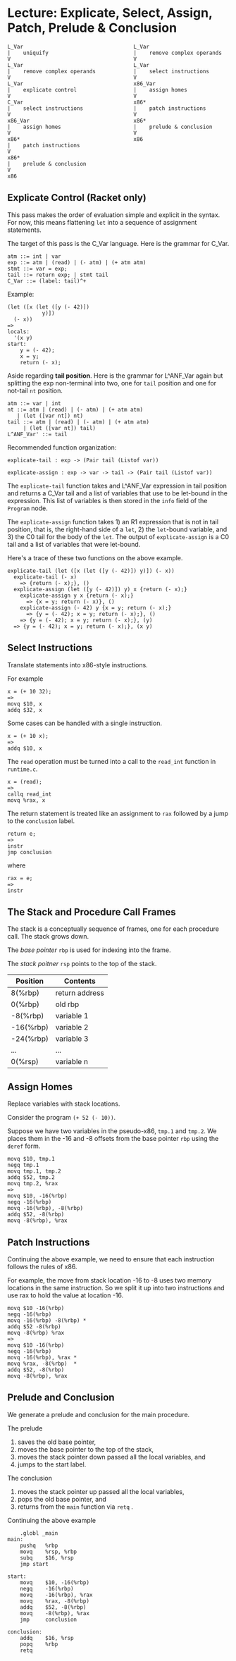 # Lecture: Explicate, Select, Assign, Patch, Prelude & Conclusion

	L_Var                                   L_Var
	|    uniquify                           |    remove complex operands
	V                                       V
	L_Var                                   L_Var
	|    remove complex operands            |    select instructions
	V                                       V
    L_Var                                   x86_Var
    |    explicate control                  |    assign homes
	V                                       V
	C_Var                                   x86*
	|    select instructions                |    patch instructions
	V                                       V
	x86_Var                                 x86*
	|    assign homes                       |    prelude & conclusion
	V                                       V
	x86*                                    x86
	|    patch instructions
	V
	x86*
	|    prelude & conclusion
	V
	x86

## Explicate Control (Racket only)

This pass makes the order of evaluation simple and explicit in the
syntax.  For now, this means flattening `let` into a sequence of
assignment statements.

The target of this pass is the C_Var language.
Here is the grammar for C_Var.

    atm ::= int | var
    exp ::= atm | (read) | (- atm) | (+ atm atm)
    stmt ::= var = exp; 
    tail ::= return exp; | stmt tail 
    C_Var ::= (label: tail)^+
    
Example:

    (let ([x (let ([y (- 42)])
               y)])
      (- x))
    =>
    locals:
      '(x y)
    start:
        y = (- 42);
        x = y;
        return (- x);

Aside regarding **tail position**. Here is the grammar for L^ANF_Var again
but splitting the exp non-terminal into two, one for `tail` position
and one for not-tail `nt` position.

    atm ::= var | int
    nt ::= atm | (read) | (- atm) | (+ atm atm) 
       | (let ([var nt]) nt)
    tail ::= atm | (read) | (- atm) | (+ atm atm) 
         | (let ([var nt]) tail)
    L^ANF_Var' ::= tail

Recommended function organization:

    explicate-tail : exp -> (Pair tail (Listof var))
    
    explicate-assign : exp -> var -> tail -> (Pair tail (Listof var))

The `explicate-tail` function takes and L^ANF_Var expression in tail position
and returns a C_Var tail and a list of variables that use to be let-bound
in the expression. This list of variables is then stored in the `info`
field of the `Program` node.

The `explicate-assign` function takes 1) an R1 expression that is not
in tail position, that is, the right-hand side of a `let`, 2) the
`let`-bound variable, and 3) the C0 tail for the body of the `let`.
The output of `explicate-assign` is a C0 tail and a list of variables
that were let-bound. 

Here's a trace of these two functions on the above example.

    explicate-tail (let ([x (let ([y (- 42)]) y)]) (- x))
      explicate-tail (- x)
        => {return (- x);}, ()
      explicate-assign (let ([y (- 42)]) y) x {return (- x);}
        explicate-assign y x {return (- x);}
          => {x = y; return (- x)}, ()
        explicate-assign (- 42) y {x = y; return (- x);}
          => {y = (- 42); x = y; return (- x);}, ()
        => {y = (- 42); x = y; return (- x);}, (y)
      => {y = (- 42); x = y; return (- x);}, (x y)

## Select Instructions

Translate statements into x86-style instructions.

For example

    x = (+ 10 32);
    =>
    movq $10, x
    addq $32, x

Some cases can be handled with a single instruction.

    x = (+ 10 x);
    =>
    addq $10, x
    

The `read` operation must be turned into a 
call to the `read_int` function in `runtime.c`.

    x = (read);
    =>
    callq read_int
    movq %rax, x
    
The return statement is treated like an assignment to `rax` followed
by a jump to the `conclusion` label.

    return e;
    =>
    instr
    jmp conclusion
    
where

    rax = e;
    =>
    instr
    
    
## The Stack and Procedure Call Frames

The stack is a conceptually sequence of frames, one for each procedure
call. The stack grows down.

The *base pointer* `rbp` is used for indexing into the frame.

The *stack poitner* `rsp` points to the top of the stack.

| Position  | Contents       |
| --------- | -------------- |
| 8(%rbp)   | return address |
| 0(%rbp)   | old rbp        |
| -8(%rbp)  | variable 1     |
| -16(%rbp) | variable 2     |
| -24(%rbp) | variable 3     |
|   ...     |    ...         |
| 0(%rsp)   | variable n     |


## Assign Homes

Replace variables with stack locations.

Consider the program `(+ 52 (- 10))`.

Suppose we have two variables in the pseudo-x86, `tmp.1` and `tmp.2`.
We places them in the -16 and -8 offsets from the base pointer `rbp`
using the `deref` form.

    movq $10, tmp.1
    negq tmp.1
    movq tmp.1, tmp.2
    addq $52, tmp.2
    movq tmp.2, %rax
    =>
    movq $10, -16(%rbp)
    negq -16(%rbp)
    movq -16(%rbp), -8(%rbp)
    addq $52, -8(%rbp)
    movq -8(%rbp), %rax
    

## Patch Instructions

Continuing the above example, we need to ensure that
each instruction follows the rules of x86. 

For example, the move from stack location -16 to -8 uses two memory
locations in the same instruction. So we split it up into two
instructions and use rax to hold the value at location -16.

    movq $10 -16(%rbp)
    negq -16(%rbp)
    movq -16(%rbp) -8(%rbp) *
    addq $52 -8(%rbp)
    movq -8(%rbp) %rax
    =>
    movq $10 -16(%rbp)
    negq -16(%rbp)
    movq -16(%rbp), %rax *
    movq %rax, -8(%rbp)  *
    addq $52, -8(%rbp)
    movq -8(%rbp), %rax
    

## Prelude and Conclusion

We generate a prelude and conclusion for the main procedure.

The prelude  
1. saves the old base pointer, 
2. moves the base pointer to the top of the stack,
3. moves the stack pointer down passed all the local variables, and
4. jumps to the start label.

The conclusion 
1. moves the stack pointer up passed all the local variables,
2. pops the old base pointer, and
3. returns from the `main` function via `retq` .

Continuing the above example

        .globl _main
    main:
        pushq   %rbp
        movq    %rsp, %rbp
        subq    $16, %rsp
        jmp start

    start:
        movq    $10, -16(%rbp)
        negq    -16(%rbp)
        movq    -16(%rbp), %rax
        movq    %rax, -8(%rbp)
        addq    $52, -8(%rbp)
        movq    -8(%rbp), %rax
        jmp     conclusion
        
    conclusion:
        addq    $16, %rsp
        popq    %rbp
        retq
    
